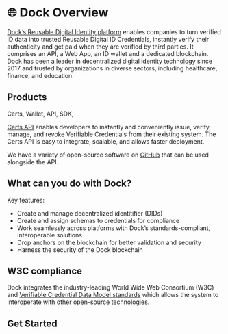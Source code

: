 # 🌐 Dock Overview

[Dock’s Reusable Digital Identity platform](https://www.dock.io/) enables companies to turn verified ID data into trusted Reusable Digital ID Credentials, instantly verify their authenticity and get paid when they are verified by third parties. It comprises an API, a Web App, an ID wallet and a dedicated blockchain. Dock has been a leader in decentralized digital identity technology since 2017 and trusted by organizations in diverse sectors, including healthcare, finance, and education.



## Products

Certs, Wallet, API, SDK,

​[Certs API](https://docs.api.dock.io/) enables developers to instantly and conveniently issue, verify, manage, and revoke Verifiable Credentials from their existing system. The Certs API is easy to integrate, scalable, and allows faster deployment.

We have a variety of open-source software on [GitHub](https://github.com/docknetwork) that can be used alongside the API.

## **What can you do with Dock?**

Key features:

* ​​Create and manage decentralized identitifier (DIDs)
* Create and assign schemas to credentials for compliance
* Work seamlessly across platforms with Dock’s standards-compliant, interoperable solutions
* Drop anchors on the blockchain for better validation and security
* Harness the security of the Dock blockchain

## W3C compliance

Dock integrates the industry-leading World Wide Web Consortium (W3C) and [Verifiable Credential Data Model standards](https://www.w3.org/TR/vc-data-model/) which allows the system to interoperate with other open-source technologies.

## Get Started

&#x20;




